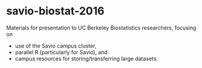# savio-biostat-2016

Materials for presentation to UC Berkeley Biostatistics researchers, focusing on

 - use of the Savio campus cluster,
 - parallel R (particularly for Savio), and
 - campus resources for storing/transferring large datasets.
